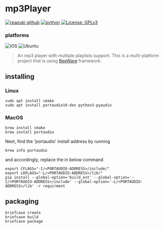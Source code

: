 # mp3Player

[![rpazuki github](https://img.shields.io/badge/GitHub-rpazuki-181717.svg?style=flat&logo=github)](https://github.com/rpazuki)
[![python](https://img.shields.io/badge/Python-3.10-3776AB.svg?style=flat&logo=python&logoColor=white)](https://www.python.org)
[![License: GPLv3](https://img.shields.io/badge/License-GPLv3-blue.svg)](https://www.gnu.org/licenses/gpl-3.0)

### platforms
![iOS](https://img.shields.io/badge/macOS-999999.svg?style=flat&logo=apple)
![Ubuntu](https://img.shields.io/badge/Ubuntu-E95420?style=flat&logo=ubuntu&logoColor=white)

> An mp3 player with multiple playlists support. This is a multi-platform project that is using [BeeWare](https://beeware.org/) framework.

## installing

### Linux


```
sudo apt install cmake
sudo apt install portaudio19-dev python3-pyaudio
```

### MacOS


```
brew install cmake
brew install portaudio
```

Next, find the 'portaudio' install address by running

```
brew info portaudio
```
and accordingly, replace the <PORTAUDIO-ADDRESS> in below command

```
export CFLAGS="-I/<PORTAUDIO-ADDRESS>/include/"
export LDFLAGS="-L/<PORTAUDIO-ADDRESS>/lib/"
pip install --global-option='build_ext' --global-option='-I/<PORTAUDIO-ADDRESS>/include' --global-option='-L/<PORTAUDIO-ADDRESS>/lib' -r requirment
```

## packaging

```
briefcase create
briefcase build
briefcase package
```
